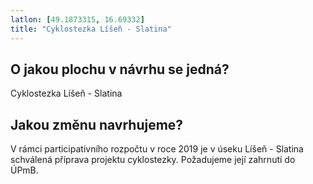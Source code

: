 ```yaml
---
latlon: [49.1873315, 16.69332]
title: "Cyklostezka Líšeň - Slatina"
---
```


## O jakou plochu v návrhu se jedná?

Cyklostezka Líšeň - Slatina

## Jakou změnu navrhujeme?

V rámci participativního rozpočtu v roce 2019 je v úseku Líšeň - Slatina schválená příprava projektu cyklostezky. Požadujeme její zahrnutí do ÚPmB.
